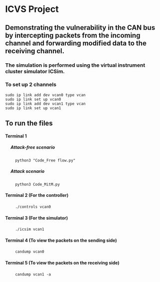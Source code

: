 # ICVS Project
## Demonstrating the vulnerability in the CAN bus by intercepting packets from the incoming channel and forwarding modified data to the receiving channel.

### The simulation is performed using the virtual instrument cluster simulator ICSim.
### To set up 2 channels
    sudo ip link add dev vcan0 type vcan
    sudo ip link set up vcan0
    sudo ip link add dev vcan1 type vcan
    sudo ip link set up vcan1

## To run the files
#### Terminal 1  
##### &emsp; Attack-free scenario  
&emsp;&emsp;   `python3 "Code_Free flow.py"`   
#####  &emsp; Attack scenario  
&emsp;&emsp;    `python3 Code_MitM.py`  

#### Terminal 2 (For the controller)  
 &emsp;&emsp;   `./controls vcan0`  
####  Terminal 3 (For the simulator)  
&emsp;&emsp;    `./icsim vcan1`  
####  Terminal 4 (To view the packets on the sending side)  
 &emsp;&emsp;   `candump vcan0`  
####  Terminal 5 (To view the packets on the receiving side)  
 &emsp;&emsp;   `candump vcan1 -a`  

